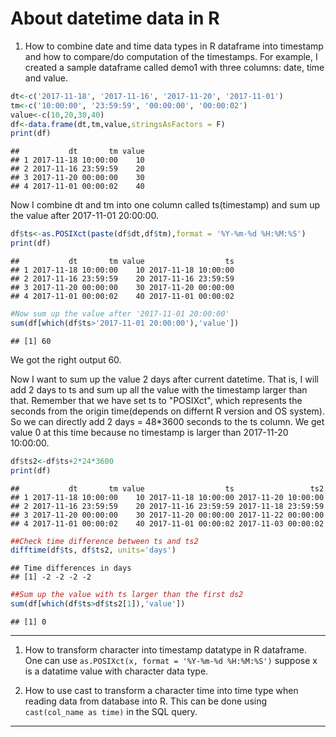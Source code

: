 About datetime data in R
================

<!-- This is an [R Markdown](http://rmarkdown.rstudio.com) Notebook. When you execute code within the notebook, the results appear beneath the code.  -->
1.  How to combine date and time data types in R dataframe into timestamp and how to compare/do computation of the timestamps. For example, I created a sample dataframe called demo1 with three columns: date, time and value.

``` r
dt<-c('2017-11-18', '2017-11-16', '2017-11-20', '2017-11-01')
tm<-c('10:00:00', '23:59:59', '00:00:00', '00:00:02')
value<-c(10,20,30,40)
df<-data.frame(dt,tm,value,stringsAsFactors = F)
print(df)
```

    ##           dt       tm value
    ## 1 2017-11-18 10:00:00    10
    ## 2 2017-11-16 23:59:59    20
    ## 3 2017-11-20 00:00:00    30
    ## 4 2017-11-01 00:00:02    40

Now I combine dt and tm into one column called ts(timestamp) and sum up the value after 2017-11-01 20:00:00.

``` r
df$ts<-as.POSIXct(paste(df$dt,df$tm),format = '%Y-%m-%d %H:%M:%S')
print(df)
```

    ##           dt       tm value                  ts
    ## 1 2017-11-18 10:00:00    10 2017-11-18 10:00:00
    ## 2 2017-11-16 23:59:59    20 2017-11-16 23:59:59
    ## 3 2017-11-20 00:00:00    30 2017-11-20 00:00:00
    ## 4 2017-11-01 00:00:02    40 2017-11-01 00:00:02

``` r
#Now sum up the value after '2017-11-01 20:00:00'
sum(df[which(df$ts>'2017-11-01 20:00:00'),'value'])
```

    ## [1] 60

We got the right output 60.

Now I want to sum up the value 2 days after current datetime. That is, I will add 2 days to ts and sum up all the value with the timestamp larger than that. Remember that we have set ts to "POSIXct", which represents the seconds from the origin time(depends on differnt R version and OS system). So we can directly add 2 days = 48\*3600 seconds to the ts column. We get value 0 at this time because no timestamp is larger than 2017-11-20 10:00:00.

``` r
df$ts2<-df$ts+2*24*3600
print(df)
```

    ##           dt       tm value                  ts                 ts2
    ## 1 2017-11-18 10:00:00    10 2017-11-18 10:00:00 2017-11-20 10:00:00
    ## 2 2017-11-16 23:59:59    20 2017-11-16 23:59:59 2017-11-18 23:59:59
    ## 3 2017-11-20 00:00:00    30 2017-11-20 00:00:00 2017-11-22 00:00:00
    ## 4 2017-11-01 00:00:02    40 2017-11-01 00:00:02 2017-11-03 00:00:02

``` r
##Check time difference between ts and ts2
difftime(df$ts, df$ts2, units='days')
```

    ## Time differences in days
    ## [1] -2 -2 -2 -2

``` r
##Sum up the value with ts larger than the first ds2
sum(df[which(df$ts>df$ts2[1]),'value'])
```

    ## [1] 0

------------------------------------------------------------------------

1.  How to transform character into timestamp datatype in R dataframe. One can use `as.POSIXct(x, format = '%Y-%m-%d %H:%M:%S')` suppose x is a datatime value with character data type. <!-- Try executing this chunk by clicking the *Run* button within the chunk or by placing your cursor inside it and pressing *Cmd+Shift+Enter*.  -->

2.  How to use cast to transform a character time into time type when reading data from database into R. This can be done using `cast(col_name as time)` in the SQL query.

------------------------------------------------------------------------

<!-- Add a new chunk by clicking the *Insert Chunk* button on the toolbar or by pressing *Cmd+Option+I*. -->
<!-- When you save the notebook, an HTML file containing the code and output will be saved alongside it (click the *Preview* button or press *Cmd+Shift+K* to preview the HTML file).  -->
<!-- The preview shows you a rendered HTML copy of the contents of the editor. Consequently, unlike *Knit*, *Preview* does not run any R code chunks. Instead, the output of the chunk when it was last run in the editor is displayed. -->
